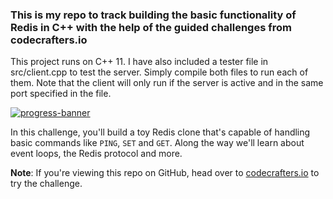 ### This is my repo to track building the basic functionality of Redis in C++ with the help of the guided challenges from codecrafters.io

This project runs on C++ 11. I have also included a tester file in src/client.cpp to test the server. Simply compile both files to run each of them. Note that the client will only run if the server is active and in the same port specified in the file. 

[![progress-banner](https://backend.codecrafters.io/progress/redis/f02b0bb7-0d1e-4006-b5ff-888ac6a26b30)](https://app.codecrafters.io/users/codecrafters-bot?r=2qF)



In this challenge, you'll build a toy Redis clone that's capable of handling
basic commands like `PING`, `SET` and `GET`. Along the way we'll learn about
event loops, the Redis protocol and more.

**Note**: If you're viewing this repo on GitHub, head over to
[codecrafters.io](https://codecrafters.io) to try the challenge.
